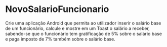 # NovoSalarioFuncionario
 Crie uma aplicação Android que permita ao utilizador inserir o salário base de um funcionário, calcule e mostre em um Toast o salário a receber, sabendo-se que o funcionário
tem gratificação de 5% sobre o salário base e paga imposto de 7% também sobre o salário base.
